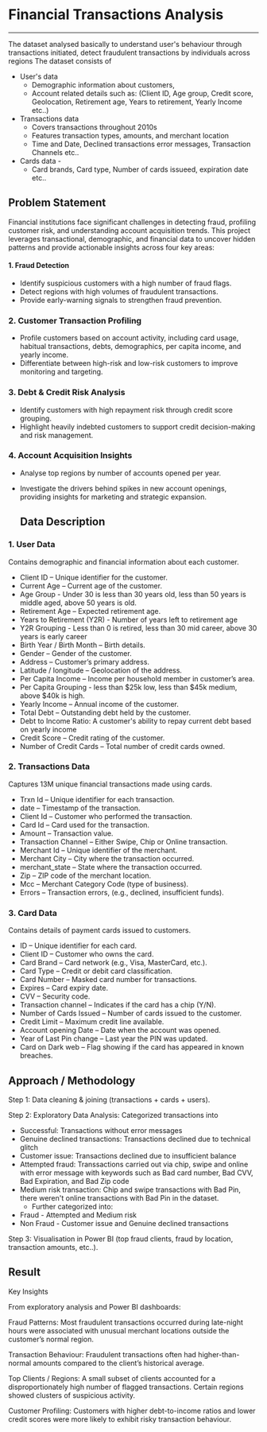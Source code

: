 # Financial Transactions Analysis
---
The dataset analysed basically to understand user's behaviour through transactions initiated, detect fraudulent transactions by individuals across regions
The dataset consists of

 - User's data 
   - Demographic information about customers, 
   - Account related details such as: (Client ID, Age group, Credit score, Geolocation, Retirement age, Years to retirement, Yearly Income etc..)
- Transactions data
   - Covers transactions throughout 2010s
   - Features transaction types, amounts, and merchant location
   - Time and Date, Declined transactions error messages, Transaction Channels etc..
 - Cards data -
   - Card brands, Card type, Number of cards issueed, expiration date etc..

## Problem Statement
Financial institutions face significant challenges in detecting fraud, profiling customer risk, and understanding account acquisition trends. This project leverages transactional, demographic, and financial data to uncover hidden patterns and provide actionable insights across four key areas:

#### 1. Fraud Detection

- Identify suspicious customers with a high number of fraud flags.
- Detect regions with high volumes of fraudulent transactions.
- Provide early-warning signals to strengthen fraud prevention.

### 2. Customer Transaction Profiling

- Profile customers based on account activity, including card usage, habitual transactions, debts, demographics, per capita income, and yearly income.
- Differentiate between high-risk and low-risk customers to improve monitoring and targeting.

### 3. Debt & Credit Risk Analysis

- Identify customers with high repayment risk through credit score grouping.
- Highlight heavily indebted customers to support credit decision-making and risk management.

### 4. Account Acquisition Insights

- Analyse top regions by number of accounts opened per year.
- Investigate the drivers behind spikes in new account openings, providing insights for marketing and strategic expansion.

  ## Data Description 
### 1. User Data
Contains demographic and financial information about each customer.
- Client ID – Unique identifier for the customer.
- Current Age – Current age of the customer.
- Age Group - Under 30 is less than 30 years old, less than 50 years is middle aged, above 50 years is old.
- Retirement Age – Expected retirement age.
- Years to Retirement (Y2R) - Number of years left to retirement age
- Y2R Grouping - Less than 0 is retired, less than 30 mid career, above 30 years is early career
- Birth Year / Birth Month – Birth details.
- Gender – Gender of the customer.
- Address – Customer’s primary address.
- Latitude / longitude – Geolocation of the address.
- Per Capita Income – Income per household member in customer’s area.
- Per Capita Grouping - less than $25k low, less than $45k medium, above $40k is high.
- Yearly Income – Annual income of the customer.
- Total Debt – Outstanding debt held by the customer.
- Debt to Income Ratio: A customer's ability to repay current debt based on yearly income
- Credit Score – Credit rating of the customer.
- Number of Credit Cards – Total number of credit cards owned.

### 2. Transactions Data
Captures 13M unique financial transactions made using cards.
- Trxn Id – Unique identifier for each transaction.
- date – Timestamp of the transaction.
- Client Id – Customer who performed the transaction.
- Card Id – Card used for the transaction.
- Amount – Transaction value.
- Transaction Channel – Either Swipe, Chip or Online transaction.
- Merchant Id – Unique identifier of the merchant.
- Merchant City – City where the transaction occurred.
- merchant_state – State where the transaction occurred.
- Zip – ZIP code of the merchant location.
- Mcc – Merchant Category Code (type of business).
- Errors – Transaction errors, (e.g., declined, insufficient funds).

### 3. Card Data
Contains details of payment cards issued to customers.
- ID – Unique identifier for each card.
- Client ID – Customer who owns the card.
- Card Brand – Card network (e.g., Visa, MasterCard, etc.).
- Card Type – Credit or debit card classification.
- Card Number – Masked card number for transactions.
- Expires – Card expiry date.
- CVV – Security code.
- Transaction channel – Indicates if the card has a chip (Y/N).
- Number of Cards Issued – Number of cards issued to the customer.
- Credit Limit – Maximum credit line available.
- Account opening Date – Date when the account was opened.
- Year of Last Pin change – Last year the PIN was updated.
- Card on Dark web – Flag showing if the card has appeared in known breaches.

## Approach / Methodology

Step 1: Data cleaning & joining (transactions + cards + users).

Step 2: Exploratory Data Analysis: Categorized transactions into 
  -  Successful: Transactions without error messages
  -  Genuine declined transactions: Transactions declined due to technical glitch
  -  Customer issue: Transactions declined due to insufficient balance
  -  Attempted fraud: Transsactions carried out via chip, swipe and online with error message with keywords such as Bad card number, Bad CVV, Bad Expiration, and Bad Zip code
  -  Medium risk transaction: Chip and swipe transactions with Bad Pin, there weren't online transactions with Bad Pin in the dataset.
     -   Further categorized into:
  -  Fraud - Attempted and Medium risk
  -  Non Fraud - Customer issue and Genuine declined transactions

Step 3: Visualisation in Power BI (top fraud clients, fraud by location, transaction amounts, etc..).


## Result
Key Insights

From exploratory analysis and Power BI dashboards:

Fraud Patterns: Most fraudulent transactions occurred during late-night hours were associated with unusual merchant locations outside the customer’s normal region.

Transaction Behaviour: Fraudulent transactions often had higher-than-normal amounts compared to the client’s historical average.

Top Clients / Regions: A small subset of clients accounted for a disproportionately high number of flagged transactions. Certain regions showed clusters of suspicious activity.

Customer Profiling: Customers with higher debt-to-income ratios and lower credit scores were more likely to exhibit risky transaction behaviour.
